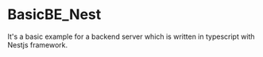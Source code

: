# BasicBE_Nest
It's a basic example for a backend server which is written in typescript with Nestjs framework.
